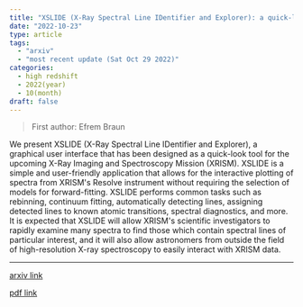```yaml
---
title: "XSLIDE (X-Ray Spectral Line IDentifier and Explorer): a quick-look tool for XRISM"
date: "2022-10-23"
type: article
tags:
  - "arxiv"
  - "most recent update (Sat Oct 29 2022)"
categories:
  - high redshift
  - 2022(year)
  - 10(month)
draft: false
---
```


> First author: Efrem Braun

 We present XSLIDE (X-Ray Spectral Line IDentifier and Explorer), a graphical
user interface that has been designed as a quick-look tool for the upcoming
X-Ray Imaging and Spectroscopy Mission (XRISM). XSLIDE is a simple and
user-friendly application that allows for the interactive plotting of spectra
from XRISM's Resolve instrument without requiring the selection of models for
forward-fitting. XSLIDE performs common tasks such as rebinning, continuum
fitting, automatically detecting lines, assigning detected lines to known
atomic transitions, spectral diagnostics, and more. It is expected that XSLIDE
will allow XRISM's scientific investigators to rapidly examine many spectra to
find those which contain spectral lines of particular interest, and it will
also allow astronomers from outside the field of high-resolution X-ray
spectroscopy to easily interact with XRISM data.

---
[arxiv link](http://arxiv.org/abs/2210.12603v1)

[pdf link](http://arxiv.org/pdf/2210.12603v1)
